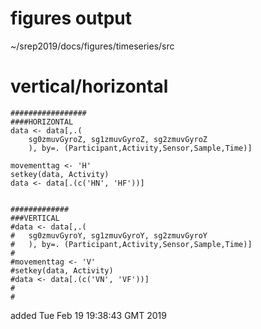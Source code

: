 
# figures output
~/srep2019/docs/figures/timeseries/src 



# vertical/horizontal


```
#################
####HORIZONTAL
data <- data[,.(
	sg0zmuvGyroZ, sg1zmuvGyroZ, sg2zmuvGyroZ
	), by=. (Participant,Activity,Sensor,Sample,Time)]

movementtag <- 'H' 
setkey(data, Activity)
data <- data[.(c('HN', 'HF'))]


#############
###VERTICAL
#data <- data[,.(
#	sg0zmuvGyroY, sg1zmuvGyroY, sg2zmuvGyroY
#	), by=. (Participant,Activity,Sensor,Sample,Time)]
#
#movementtag <- 'V' 
#setkey(data, Activity)
#data <- data[.(c('VN', 'VF'))]
#
#

```


added Tue Feb 19 19:38:43 GMT 2019




